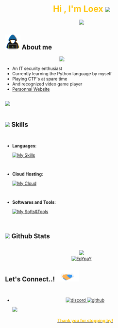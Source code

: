 
<h1 style="color:#ffc710" align="center"><b>Hi , I'm Loex </b><img src="https://media.giphy.com/media/hvRJCLFzcasrR4ia7z/giphy.gif" width="35"></h1>
<!--  -->
<p align="center">
  <a href="https://github.com/DenverCoder1/readme-typing-svg"><img src="https://readme-typing-svg.herokuapp.com?font=Hubot+Sans&color=ffc710&size=25&center=true&vCenter=true&width=600&height=100&lines=Welcome..&hearts;++;Cybersecurity+Engineer+Apprentice,;5th+year+at+engineering+school,;CTF+Newbie,;On+TryHackMe+and+HackTheBox"></a>
</p>

## <picture><img src = "https://github.com/0xAbdulKhalid/0xAbdulKhalid/raw/main/assets/mdImages/about_me.gif" width = 50px></picture> **About me**

<picture> <img align="right" src="https://cdn.dribbble.com/users/214929/screenshots/4366947/dribbble-shot_6.gif" width = 325px></picture>

<br>

- An IT security enthusiast
- Currently learning the Python language by myself
- Playing CTF's at spare time
- And recognized video game player
- <a href="https://epypay-it.com/" class="btn">Personnal Website</a>
<br><br>

<img src="https://user-images.githubusercontent.com/73097560/
115834477-dbab4500-a447-11eb-908a-139a6edaec5c.gif"><br><br>

## <img src="https://media2.giphy.com/media/QssGEmpkyEOhBCb7e1/giphy.gif?cid=ecf05e47a0n3gi1bfqntqmob8g9aid1oyj2wr3ds3mg700bl&rid=giphy.gif" width ="25"><b> Skills</b>
<br>

<p align="center">

- **Languages**:
    
    [![My Skills](https://skillicons.dev/icons?i=css,html,java,js,powershell,py)](https://skillicons.dev)

<br>   

- **Cloud Hosting**:

    [![My Cloud](https://skillicons.dev/icons?i=aws,azure,github,netlify)](https://skillicons.dev)
    
<br>

- **Softwares and Tools**:

    [![My Softs&Tools](https://skillicons.dev/icons?i=git,github,linux,vscode)](https://skillicons.dev)

<br>

## <img src="https://media.giphy.com/media/iY8CRBdQXODJSCERIr/giphy.gif" width="35"><b> Github Stats </b>
<br>

<div align="center">

<a href="https://github.com/EpYpaY/">
  <img src="https://github-readme-stats-epypay.vercel.app//api?username=EpYpaY&include_all_commits=true&count_private=true&show_icons=true&line_height=20&title_color=7A7ADB&icon_color=2234AE&text_color=D3D3D3&bg_color=0,000000,130F40" width="450"/>
  <br>
  <img src="https://github-readme-stats-epypay.vercel.app//api/top-langs?username=EpYpaY&show_icons=true&locale=en&layout=compact&line_height=20&title_color=7A7ADB&icon_color=2234AE&text_color=D3D3D3&bg_color=0,000000,130F40" width="375"  alt="EpYpaY"/>

</a>
</div>

## <b> Let's Connect..!</b><img src="https://github.com/0xAbdulKhalid/0xAbdulKhalid/raw/main/assets/mdImages/handshake.gif" width ="80">
<br>
<div align='left'>
<ul>
<li>
<p align="center">
  <a href="https://discordapp.com/users/419155612283305995" target="_blank">
    <img src="https://skillicons.dev/icons?i=discord" alt=discord />
  <a href="https://github.com/EpYpaY" target="_blank">
    <img src="https://skillicons.dev/icons?i=github" alt=github />
</p>
<img src="https://user-images.githubusercontent.com/73097560/115834477-dbab4500-a447-11eb-908a-139a6edaec5c.gif">
<br>
<br>
<div align='center'>
<b style="color:#ffc710">Thank you for stopping by! </b>
